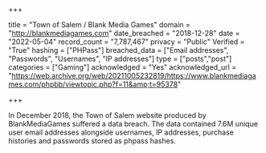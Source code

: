 +++

title = "Town of Salem / Blank Media Games"
domain = "http://blankmediagames.com"
date_breached = "2018-12-28"
date = "2022-05-04"
record_count = "7,787,467"
privacy = "Public"
Verified = "True"
hashing = ["PHPass"]
breached_data = ["Email addresses", "Passwords", "Usernames", "IP addresses"]
type = ["posts","post"]
categories = ["Gaming"]
acknowledged = "Yes"
acknowledged_url = "https://web.archive.org/web/20211005232819/https://www.blankmediagames.com/phpbb/viewtopic.php?f=11&amp;t=95378"

+++


In December 2018, the Town of Salem website produced by BlankMediaGames suffered a data breach. The data contained 7.6M unique user email addresses alongside usernames, IP addresses, purchase histories and passwords stored as phpass hashes.

